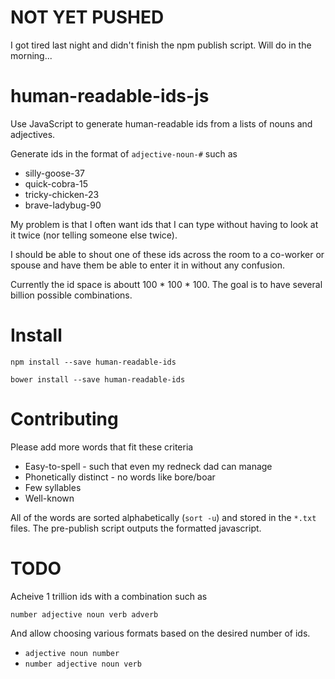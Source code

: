 NOT YET PUSHED
====

I got tired last night and didn't finish the npm publish script.
Will do in the morning...

human-readable-ids-js
=====================

Use JavaScript to generate human-readable ids from a lists of nouns and adjectives.

Generate ids in the format of `adjective-noun-#` such as

* silly-goose-37
* quick-cobra-15
* tricky-chicken-23
* brave-ladybug-90

My problem is that I often want ids that I can type without having to
look at it twice (nor telling someone else twice).

I should be able to shout one of these ids across the room to a co-worker
or spouse and have them be able to enter it in without any confusion.

Currently the id space is aboutt 100 * 100 * 100.
The goal is to have several billion possible combinations.

Install
=======

```
npm install --save human-readable-ids
```

```
bower install --save human-readable-ids
```

Contributing
============

Please add more words that fit these criteria

  * Easy-to-spell - such that even my redneck dad can manage
  * Phonetically distinct - no words like bore/boar
  * Few syllables
  * Well-known

All of the words are sorted alphabetically (`sort -u`) and stored in
the `*.txt` files.
The pre-publish script outputs the formatted javascript.

TODO
====

Acheive 1 trillion ids with a combination such as

`number adjective noun verb adverb`

And allow choosing various formats based on the desired
number of ids.

  * `adjective noun number`
  * `number adjective noun verb`
